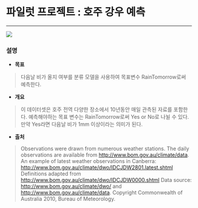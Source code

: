 #  파일럿 프로젝트 : 호주 강우 예측
---
<img src="https://storage.googleapis.com/kaggle-datasets-images/6012/1733506/0a5af086168a9b87a38b29bac75aa8ce/dataset-cover.jpg?t=2020-12-11-10-57-11">

### 설명

 * **목표**
 > 다음날 비가 올지 여부를 분류 모델을 사용하여 목표변수 RainTomorrow로써 예측한다.
 * **개요**
 > 이 데이터셋은 호주 전역 다양한 장소에서 10년동안 매일 관측된 자료를 포함한다.
 예측해야하는 목표 변수는 RainTomorrow로써 Yes or No로 나뉠 수 있다. 만약 Yes라면 다음날 비가 1mm 이상이라는 의미가 된다.
 * **출처**
 > Observations were drawn from numerous weather stations. The daily observations are available from http://www.bom.gov.au/climate/data.
An example of latest weather observations in Canberra: http://www.bom.gov.au/climate/dwo/IDCJDW2801.latest.shtml
Definitions adapted from http://www.bom.gov.au/climate/dwo/IDCJDW0000.shtml
Data source: http://www.bom.gov.au/climate/dwo/ and http://www.bom.gov.au/climate/data.
Copyright Commonwealth of Australia 2010, Bureau of Meteorology.